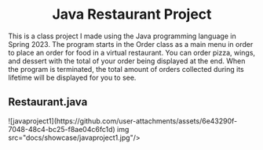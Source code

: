 <div align="center">
<h1>Java Restaurant Project</h1>
</div>

This is a class project I made using the Java programming language in Spring 2023. The program starts in the Order class as a main menu in order to place an order for food in a virtual restaurant. You can order pizza, wings, and dessert with the total of your order being displayed at the end. When the program is terminated, the total amount of orders collected during its lifetime will be displayed for you to see.

## Restaurant.java
<th align="center">
  ![javaproject1](https://github.com/user-attachments/assets/6e43290f-7048-48c4-bc25-f8ae04c6fc1d)
  img src="docs/showcase/javaproject1.jpg"/>
</th>
